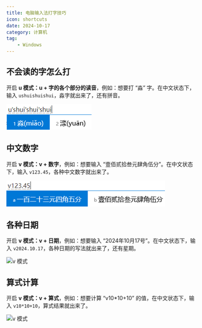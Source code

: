 ```yaml
---
title: 电脑输入法打字技巧
icon: shortcuts
date: 2024-10-17
category: 计算机
tag:
    - Windows
---
```


## 不会读的字怎么打

开启 **u 模式：u + 字的各个部分的读音**，例如：想要打 “淼” 字。在中文状态下，输入 `ushuishuishui`，淼字就出来了，还有拼音。

![u 模式](./assets/u_mode.jpg)

## 中文数字

开启 **v 模式：v + 数字**，例如：想要输入 “壹佰贰拾叁元肆角伍分”。在中文状态下，输入 `v123.45`，各种中文数字就出来了。

![v 模式](./assets/v_number_mode.jpg)

## 各种日期

开启 **v 模式：v + 日期**，例如：想要输入 “2024年10月17号”。在中文状态下，输入 `v2024.10.17`，各种日期的写法就出来了，还有星期。

![v 模式](./assets/v_date_number_mode.jpg)

## 算式计算

开启 **v 模式：v + 算式**，例如：想要计算 “v10*10+10” 的值，在中文状态下，输入 `v10*10+10`，算式结果就出来了。

![v 模式](./assets/v_sum_number_mode.jpg)
